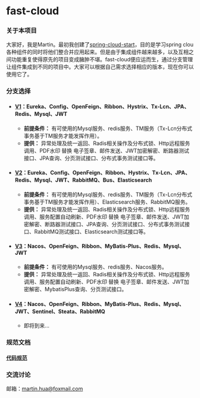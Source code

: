 # fast-cloud

### 关于本项目
大家好，我是Martin。最初我创建了[spring-cloud-start](https://github.com/huaPeiLiang/spring-cloud-start)，目的是学习spring clou各种组件的同时将他们整合并应用起来。但是由于集成组件越来越多，以及互相之间功能重复使得原先的项目变成臃肿不堪。fast-cloud便应运而生，通过分支管理让组件集成到不同的项目中。大家可以根据自己需求选择相应的版本，现在你可以使用它了。

### 分支选择
* #### [V1](https://github.com/huaPeiLiang/fast-cloud/tree/v1)：Eureka、Config、OpenFeign、Ribbon、Hystrix、Tx-Lcn、JPA、Redis、Mysql、JWT
  * **前提条件：** 有可使用的Mysql服务、redis服务、TM服务（Tx-Lcn分布式事务基于TM服务才能发挥作用）。
  * **提供：** 异常处理及统一返回、Radis相关操作及分布式锁、Http远程服务调用、PDF水印 替换 电子签章、邮件发送、JWT加密解密、断路器测试接口、JPA查询、分页测试接口、分布式事务测试接口等。
  
* #### [V2](https://github.com/huaPeiLiang/fast-cloud/tree/v2)：Eureka、Config、OpenFeign、Ribbon、Hystrix、Tx-Lcn、JPA、Redis、Mysql、JWT、RabbitMQ、Bus、Elasticsearch
  * **前提条件：** 有可使用的Mysql服务、redis服务、TM服务（Tx-Lcn分布式事务基于TM服务才能发挥作用）、Elasticsearch服务、RabbitMQ服务。
  * **提供：** 异常处理及统一返回、Radis相关操作及分布式锁、Http远程服务调用、服务配置自动刷新、PDF水印 替换 电子签章、邮件发送、JWT加密解密、断路器测试接口、JPA查询、分页测试接口、分布式事务测试接口、RabbitMQ测试接口、Elasticsearch测试接口等。
  
* #### [V3](https://github.com/huaPeiLiang/fast-cloud/tree/v3)：Nacos、OpenFeign、Ribbon、MyBatis-Plus、Redis、Mysql、JWT
  * **前提条件：** 有可使用的Mysql服务、redis服务、Nacos服务。
  * **提供：** 异常处理及统一返回、Radis相关操作及分布式锁、Http远程服务调用、服务配置自动刷新、PDF水印 替换 电子签章、邮件发送、JWT加密解密、MybatisPlus查询、分页测试接口。

* #### [V4]()：Nacos、OpenFeign、Ribbon、MyBatis-Plus、Redis、Mysql、JWT、Sentinel、Steata、RabbitMQ
  * 即将到来...

### 规范文档
#### [代码规范](https://github.com/huaPeiLiang/fast-cloud/wiki)

### 交流讨论
邮箱：martin.hua@foxmail.com
